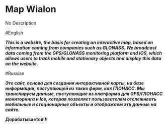 # Map Wialon
No Description

#English

***This is a website, the basis for creating an interactive map, based on information coming from companies such as GLONASS.
We broadcast data coming from the GPS/GLONASS monitoring platform and iOS,
which allows users to track mobile and stationary objects and display this data on the website.***

#Russian

***Это сайт, основа для создания интерактивной карты, на базе информации, поступающей из таких фирм, как ГЛОНАСС.
Мы транслируем данные, поступающие из платформа для GPS/ГЛОНАСС мониторинга и Ios,
которая позволяет пользователям отслеживать мобильные и стационарные объекты и отображаем эти данные на сайте.***

**Дорабатывается!!!**
